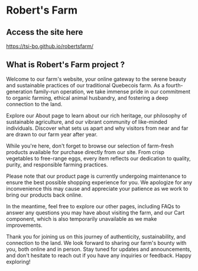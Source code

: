 # Robert's Farm

## Access the site here

https://tsi-bo.github.io/robertsfarm/

## What is Robert's Farm project ?

Welcome to our farm's website, your online gateway to the serene beauty and sustainable practices of our traditional Quebecois farm. As a fourth-generation family-run operation, we take immense pride in our commitment to organic farming, ethical animal husbandry, and fostering a deep connection to the land.

Explore our About page to learn about our rich heritage, our philosophy of sustainable agriculture, and our vibrant community of like-minded individuals. Discover what sets us apart and why visitors from near and far are drawn to our farm year after year.

While you're here, don't forget to browse our selection of farm-fresh products available for purchase directly from our site. From crisp vegetables to free-range eggs, every item reflects our dedication to quality, purity, and responsible farming practices.

Please note that our product page is currently undergoing maintenance to ensure the best possible shopping experience for you. We apologize for any inconvenience this may cause and appreciate your patience as we work to bring our products back online.

In the meantime, feel free to explore our other pages, including FAQs to answer any questions you may have about visiting the farm, and our Cart component, which is also temporarily unavailable as we make improvements.

Thank you for joining us on this journey of authenticity, sustainability, and connection to the land. We look forward to sharing our farm's bounty with you, both online and in person. Stay tuned for updates and announcements, and don't hesitate to reach out if you have any inquiries or feedback. Happy exploring!
